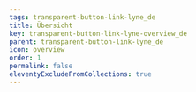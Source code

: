 ```yaml
---
tags: transparent-button-link-lyne_de
title: Übersicht
key: transparent-button-link-lyne-overview_de
parent: transparent-button-link-lyne_de
icon: overview
order: 1
permalink: false
eleventyExcludeFromCollections: true
---
```


